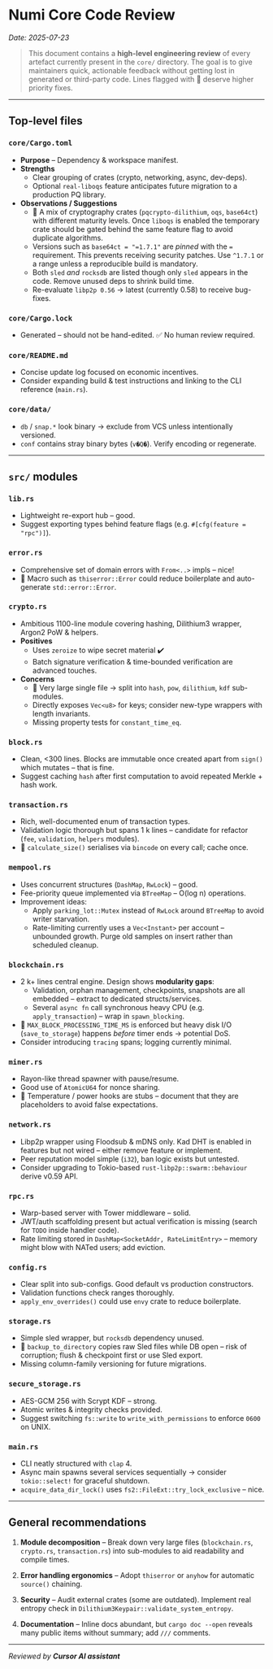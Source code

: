 # Numi Core Code Review

_Date: 2025-07-23_

> This document contains a **high-level engineering review** of every artefact currently present in the `core/` directory.  The goal is to give maintainers quick, actionable feedback without getting lost in generated or third-party code.  Lines flagged with 🚩 deserve higher priority fixes.

---

## Top-level files

### `core/Cargo.toml`
* **Purpose** – Dependency & workspace manifest.
* **Strengths**
  * Clear grouping of crates (crypto, networking, async, dev-deps).
  * Optional `real-liboqs` feature anticipates future migration to a production PQ library.
* **Observations / Suggestions**
  * 🚩  A mix of cryptography crates (`pqcrypto-dilithium`, `oqs`, `base64ct`) with different maturity levels.  Once `liboqs` is enabled the temporary crate should be gated behind the same feature flag to avoid duplicate algorithms.
  * Versions such as `base64ct = "=1.7.1"` are *pinned* with the `=` requirement.  This prevents receiving security patches.  Use `^1.7.1` or a range unless a reproducible build is mandatory.
  * Both `sled` _and_ `rocksdb` are listed though only `sled` appears in the code.  Remove unused deps to shrink build time.
  * Re-evaluate `libp2p 0.56` → latest (currently 0.58) to receive bug-fixes.

### `core/Cargo.lock`
* Generated – should not be hand-edited.  ✅  No human review required.

### `core/README.md`
* Concise update log focused on economic incentives.
* Consider expanding build & test instructions and linking to the CLI reference (`main.rs`).

### `core/data/`
* `db` / `snap.*` look binary → exclude from VCS unless intentionally versioned.
* `conf` contains stray binary bytes (`v�Q�`).  Verify encoding or regenerate.

---

## `src/` modules

### `lib.rs`
* Lightweight re-export hub – good.
* Suggest exporting types behind feature flags (e.g. `#[cfg(feature = "rpc")]`).

### `error.rs`
* Comprehensive set of domain errors with `From<..>` impls – nice!
* 🚩  Macro such as `thiserror::Error` could reduce boilerplate and auto-generate `std::error::Error`.

### `crypto.rs`
* Ambitious 1100-line module covering hashing, Dilithium3 wrapper, Argon2 PoW & helpers.
* **Positives**
  * Uses `zeroize` to wipe secret material ✔️
  * Batch signature verification & time-bounded verification are advanced touches.
* **Concerns**
  * 🚩  Very large single file → split into `hash`, `pow`, `dilithium`, `kdf` sub-modules.
  * Directly exposes `Vec<u8>` for keys; consider new-type wrappers with length invariants.
  * Missing property tests for `constant_time_eq`.

### `block.rs`
* Clean, <300 lines.  Blocks are immutable once created apart from `sign()` which mutates – that is fine.
* Suggest caching `hash` after first computation to avoid repeated Merkle + hash work.

### `transaction.rs`
* Rich, well-documented enum of transaction types.
* Validation logic thorough but spans 1 k lines – candidate for refactor (`fee`, `validation`, `helpers` modules).
* 🚩  `calculate_size()` serialises via `bincode` on every call; cache once.

### `mempool.rs`
* Uses concurrent structures (`DashMap`, `RwLock`) – good.
* Fee-priority queue implemented via `BTreeMap` – O(log n) operations.
* Improvement ideas:
  * Apply `parking_lot::Mutex` instead of `RwLock` around `BTreeMap` to avoid writer starvation.
  * Rate-limiting currently uses a `Vec<Instant>` per account – unbounded growth.  Purge old samples on insert rather than scheduled cleanup.

### `blockchain.rs`
* 2 k+ lines central engine.  Design shows **modularity gaps**:
  * Validation, orphan management, checkpoints, snapshots are all embedded – extract to dedicated structs/services.
  * Several `async fn` call synchronous heavy CPU (e.g. `apply_transaction`) – wrap in `spawn_blocking`.
* 🚩  `MAX_BLOCK_PROCESSING_TIME_MS` is enforced but heavy disk I/O (`save_to_storage`) happens *before* timer ends → potential DoS.
* Consider introducing `tracing` spans; logging currently minimal.

### `miner.rs`
* Rayon-like thread spawner with pause/resume.
* Good use of `AtomicU64` for nonce sharing.
* 🚩  Temperature / power hooks are stubs – document that they are placeholders to avoid false expectations.

### `network.rs`
* Libp2p wrapper using Floodsub & mDNS only.  Kad DHT is enabled in features but not wired – either remove feature or implement.
* Peer reputation model simple (`i32`), ban logic exists but untested.
* Consider upgrading to Tokio-based `rust-libp2p::swarm::behaviour` derive v0.59 API.

### `rpc.rs`
* Warp-based server with Tower middleware – solid.
* JWT/auth scaffolding present but actual verification is missing (search for `TODO` inside handler code).
* Rate limiting stored in `DashMap<SocketAddr, RateLimitEntry>` – memory might blow with NATed users; add eviction.

### `config.rs`
* Clear split into sub-configs.  Good default vs production constructors.
* Validation functions check ranges thoroughly.
* `apply_env_overrides()` could use `envy` crate to reduce boilerplate.

### `storage.rs`
* Simple sled wrapper, but `rocksdb` dependency unused.
* 🚩  `backup_to_directory` copies raw Sled files while DB open – risk of corruption; flush & checkpoint first or use Sled export.
* Missing column-family versioning for future migrations.

### `secure_storage.rs`
* AES-GCM 256 with Scrypt KDF – strong.
* Atomic writes & integrity checks provided.
* Suggest switching `fs::write` to `write_with_permissions` to enforce `0600` on UNIX.

### `main.rs`
* CLI neatly structured with `clap` 4.
* Async main spawns several services sequentially → consider `tokio::select!` for graceful shutdown.
* `acquire_data_dir_lock()` uses `fs2::FileExt::try_lock_exclusive` – nice.

---

## General recommendations
1. **Module decomposition** – Break down very large files (`blockchain.rs`, `crypto.rs`, `transaction.rs`) into sub-modules to aid readability and compile times.
2. **Error handling ergonomics** – Adopt `thiserror` or `anyhow` for automatic `source()` chaining.

4. **Security** – Audit external crates (some are outdated).  Implement real entropy check in `Dilithium3Keypair::validate_system_entropy`.
5. **Documentation** – Inline docs abundant, but `cargo doc --open` reveals many public items without summary; add `///` comments.

---

_Reviewed by **Cursor AI assistant**_
